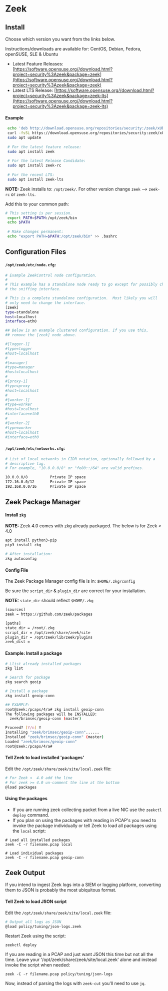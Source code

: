 # Zeek

## Install
Choose which version you want from the links below. 

Instructions/downloads are available for: CentOS, Debian, Fedora, openSUSE, SLE & Ubuntu
- Latest Feature Releases: [https://software.opensuse.org//download.html?project=security%3Azeek&package=zeek](https://software.opensuse.org//download.html?project=security%3Azeek&package=zeek)
- Latest LTS Release: [https://software.opensuse.org//download.html?project=security%3Azeek&package=zeek-lts](https://software.opensuse.org//download.html?project=security%3Azeek&package=zeek-lts)

#### Example
```bash
 echo 'deb http://download.opensuse.org/repositories/security:/zeek/xUbuntu_20.04/ /' | sudo tee /etc/apt/sources.list.d/security:zeek.list
 curl -fsSL https://download.opensuse.org/repositories/security:zeek/xUbuntu_20.04/Release.key | gpg --dearmor | sudo tee /etc/apt/trusted.gpg.d/security_zeek.gpg > /dev/null
 sudo apt update
 
 # For the latest feature release:
 sudo apt install zeek
 
 # For the latest Release Candidate:
 sudo apt install zeek-rc
 
 # For the recent LTS:
 sudo apt install zeek-lts
```

**NOTE:** Zeek installs to: `/opt/zeek/`. For other version change `zeek` --> `zeek-rc` or `zeek-lts`.

Add this to your common path:
```bash
# This setting is per session.
 export PATH=$PATH:/opt/zeek/bin
 echo $PATH
 
 # Make changes permanent:
 echo "export PATH=$PATH:/opt/zeek/bin" >> .bashrc
 ```

## Configuration Files
#### `/opt/zeek/etc/node.cfg`:
```bash
# Example ZeekControl node configuration.
#
# This example has a standalone node ready to go except for possibly changing
# the sniffing interface.

# This is a complete standalone configuration.  Most likely you will
# only need to change the interface.
[zeek]
type=standalone
host=localhost
interface=eth0

## Below is an example clustered configuration. If you use this,
## remove the [zeek] node above.

#[logger-1]
#type=logger
#host=localhost
#
#[manager]
#type=manager
#host=localhost
#
#[proxy-1]
#type=proxy
#host=localhost
#
#[worker-1]
#type=worker
#host=localhost
#interface=eth0
#
#[worker-2]
#type=worker
#host=localhost
#interface=eth0
```

#### `/opt/zeek/etc/networks.cfg`:
```bash
# List of local networks in CIDR notation, optionally followed by a
# descriptive tag.
# For example, "10.0.0.0/8" or "fe80::/64" are valid prefixes.

10.0.0.0/8          Private IP space
172.16.0.0/12       Private IP space
192.168.0.0/16      Private IP space
```

## Zeek Package Manager

#### Install `zkg`

**NOTE:** Zeek 4.0 comes with zkg already packaged. The below is for Zeek < 4.0
```bash
apt install python3-pip
pip3 install zkg

# After installation:
zkg autoconfig
```

#### Config File
The Zeek Package Manager config file is in: `$HOME/.zkg/config`

Be sure the `script_dir` & `plugin_dir` are correct for your installation.

**NOTE:** `state_dir` should reflect `$HOME/.zkg`
```bash
[sources]
zeek = https://github.com/zeek/packages

[paths]
state_dir = /root/.zkg
script_dir = /opt/zeek/share/zeek/site
plugin_dir = /opt/zeek/lib/zeek/plugins
zeek_dist =
```

#### Example: Install a package
```bash
# Llist already installed packages
zkg list

# Search for package
zkg search geoip

# Install a package
zkg install geoip-conn

## EXAMPLE:
root@zeek:/pcaps/4/a# zkg install geoip-conn
The following packages will be INSTALLED:
  zeek/brimsec/geoip-conn (master)

Proceed? [Y/n] Y
Installing "zeek/brimsec/geoip-conn"......
Installed "zeek/brimsec/geoip-conn" (master)
Loaded "zeek/brimsec/geoip-conn"
root@zeek:/pcaps/4/a#
```

#### Tell Zeek to load installed 'packages'
Edit the `/opt/zeek/share/zeek/site/local.zeek` file:
```bash
# For Zeek <  4.0 add the line
# For zeek >= 4.0 un-comment the line at the bottom
@load packages
```

#### Using the packages
- If you are running zeek collecting packet from a live NIC use the `zeekctl deploy` command.
- If you plan on using the packages with reading in PCAP's you need to invoke the package individually or tell Zeek to load all packages using the `local` script:
```
# Load all installed packages
zeek -C -r filename.pcap local

# Load individual packages
zeek -C -r filename.pcap geoip-conn
```

## Zeek Output
If you intend to ingest Zeek logs into a SIEM or logging platform, converting them to JSON is probably the most ubiquitous format.

#### Tell Zeek to load JSON script
Edit the `/opt/zeek/share/zeek/site/local.zeek` file:
```bash
# Output all logs as JSON
@load policy/tuning/json-logs.zeek
``` 
Restart Zeek using the script:
```
zeekctl deploy
```

If you are reading in a PCAP and just want JSON this time but not all the time. Leave your '/opt/zeek/share/zeek/site/local.zeek' alone and instead invoke the script when needed:
```
zeek -C -r filename.pcap policy/tuning/json-logs
```
Now, instead of parsing the logs with `zeek-cut` you'll need to use `jq`.
